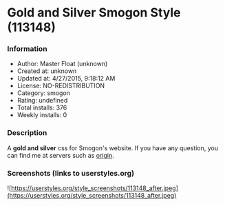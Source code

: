 # Gold and Silver Smogon Style (113148)

### Information
- Author: Master Float (unknown)
- Created at: unknown
- Updated at: 4/27/2015, 9:18:12 AM
- License: NO-REDISTRIBUTION
- Category: smogon
- Rating: undefined
- Total installs: 376
- Weekly installs: 0


### Description
A <b>gold and silver</b> css for Smogon's website.
If you have any question, you can find me at servers such as <a href="http://origin.psim.us">origin</a>.


### Screenshots (links to userstyles.org)
![https://userstyles.org/style_screenshots/113148_after.jpeg](https://userstyles.org/style_screenshots/113148_after.jpeg)


